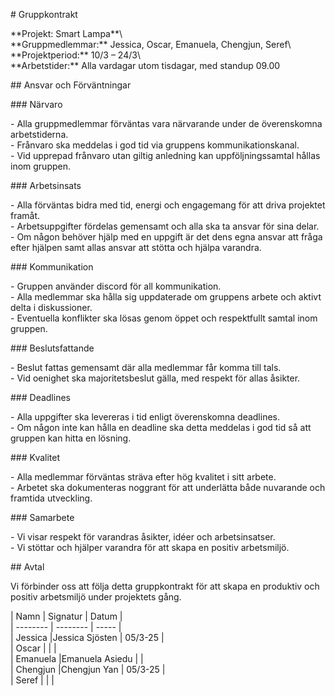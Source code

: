 \# Gruppkontrakt

\*\*Projekt: Smart Lampa\*\*\\  
\*\*Gruppmedlemmar:\*\* Jessica, Oscar, Emanuela, Chengjun, Seref\\  
\*\*Projektperiod:\*\* 10/3 – 24/3\\  
\*\*Arbetstider:\*\* Alla vardagar utom tisdagar, med standup 09.00

\#\# Ansvar och Förväntningar

\#\#\# Närvaro

\- Alla gruppmedlemmar förväntas vara närvarande under de överenskomna arbetstiderna.  
\- Frånvaro ska meddelas i god tid via gruppens kommunikationskanal.  
\- Vid upprepad frånvaro utan giltig anledning kan uppföljningssamtal hållas inom gruppen.

\#\#\# Arbetsinsats

\- Alla förväntas bidra med tid, energi och engagemang för att driva projektet framåt.  
\- Arbetsuppgifter fördelas gemensamt och alla ska ta ansvar för sina delar.  
\- Om någon behöver hjälp med en uppgift är det dens egna ansvar att fråga efter hjälpen samt allas ansvar att stötta och hjälpa varandra.

\#\#\# Kommunikation

\- Gruppen använder discord för all kommunikation.  
\- Alla medlemmar ska hålla sig uppdaterade om gruppens arbete och aktivt delta i diskussioner.  
\- Eventuella konflikter ska lösas genom öppet och respektfullt samtal inom gruppen.

\#\#\# Beslutsfattande

\- Beslut fattas gemensamt där alla medlemmar får komma till tals.  
\- Vid oenighet ska majoritetsbeslut gälla, med respekt för allas åsikter.

\#\#\# Deadlines

\- Alla uppgifter ska levereras i tid enligt överenskomna deadlines.  
\- Om någon inte kan hålla en deadline ska detta meddelas i god tid så att gruppen kan hitta en lösning.

\#\#\# Kvalitet

\- Alla medlemmar förväntas sträva efter hög kvalitet i sitt arbete.  
\- Arbetet ska dokumenteras noggrant för att underlätta både nuvarande och framtida utveckling.

\#\#\# Samarbete

\- Vi visar respekt för varandras åsikter, idéer och arbetsinsatser.  
\- Vi stöttar och hjälper varandra för att skapa en positiv arbetsmiljö.

\#\# Avtal

Vi förbinder oss att följa detta gruppkontrakt för att skapa en produktiv och positiv arbetsmiljö under projektets gång.

| Namn     | Signatur | Datum |  
| \-------- | \-------- | \----- |  
| Jessica  |Jessica Sjösten | 05/3-25 |  
| Oscar    |          |       |  
| Emanuela |Emanuela Asiedu          |       |  
| Chengjun |Chengjun Yan  | 05/3-25  |  
| Seref    |          |       |

